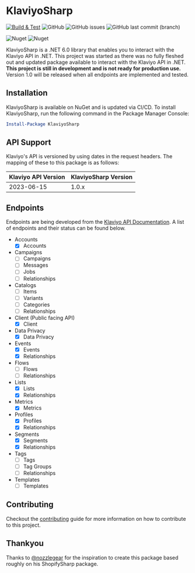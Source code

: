 # KlaviyoSharp

[![Build & Test](https://github.com/zac-schutt/KlaviyoSharp/actions/workflows/test.yml/badge.svg?branch=main)](https://github.com/zac-schutt/KlaviyoSharp/actions/workflows/test.yml)
![GitHub](https://img.shields.io/github/license/zac-schutt/KlaviyoSharp)
![GitHub issues](https://img.shields.io/github/issues/zac-schutt/KlaviyoSharp)
![GitHub last commit (branch)](https://img.shields.io/github/last-commit/zac-schutt/KlaviyoSharp/main)

![Nuget](https://img.shields.io/nuget/v/KlaviyoSharp)
![Nuget](https://img.shields.io/nuget/dt/KlaviyoSharp)

KlaviyoSharp is a .NET 6.0 library that enables you to interact with the Klaviyo API in .NET. This project was started as there was no fully fleshed out and updated package available to interact with the Klaviyo API in .NET. **This project is still in development and is not ready for production use.** Version 1.0 will be released when all endpoints are implemented and tested.

## Installation

KlaviyoSharp is available on NuGet and is updated via CI/CD. To install KlaviyoSharp, run the following command in the Package Manager Console:

```powershell
Install-Package KlaviyoSharp
```

## API Support

Klaviyo's API is versioned by using dates in the request headers. The mapping of these to this package is as follows:

| Klaviyo API Version | KlaviyoSharp Version |
| ------------------- | -------------------- |
| 2023-06-15          | 1.0.x                |

## Endpoints

Endpoints are being developed from the [Klaviyo API Documentation](https://developers.klaviyo.com/en/reference/api_overview). A list of endpoints and their status can be found below.

- Accounts
  - [x] Accounts
- Campaigns
  - [ ] Campaigns
  - [ ] Messages
  - [ ] Jobs
  - [ ] Relationships
- Catalogs
  - [ ] Items
  - [ ] Variants
  - [ ] Categories
  - [ ] Relationships
- Client (Public facing API)
  - [x] Client
- Data Privacy
  - [x] Data Privacy
- Events
  - [x] Events
  - [x] Relationships
- Flows
  - [ ] Flows
  - [ ] Relationships
- Lists
  - [x] Lists
  - [x] Relationships
- Metrics
  - [x] Metrics
- Profiles
  - [x] Profiles
  - [x] Relationships
- Segments
  - [x] Segments
  - [x] Relationships
- Tags
  - [ ] Tags
  - [ ] Tag Groups
  - [ ] Relationships
- Templates
  - [ ] Templates

## Contributing

Checkout the [contributing](CONTRIBUTING.md) guide for more information on how to contribute to this project.

## Thankyou

Thanks to [@nozzlegear](https://github.com/nozzlegear) for the inspiration to create this package based roughly on his ShopifySharp package.
